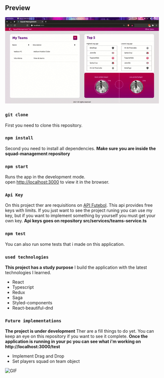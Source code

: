 ## Preview

![GIF](https://github.com/Wtheodoro/squad-management/blob/main/public/gif/preview.gif)

### `git clone`
First you need to clone this repository.

### `npm install`
Second you need to install all dependencies.
**Make sure you are inside the squad-management repository**

### `npm start`
Runs the app in the development mode.\
open [http://localhost:3000](http://localhost:3000) to view it in the browser.

### `Api Key`
On this project ther are requisitions on [API Futebol](https://www.api-futebol.com.br/).
This api provides free keys with limits.
If you just want to see the project runing you can use my key, but if you want to implement something by yourself you must get your own key.
**Api keys goes on repository src/services/teams-service.ts**

### `npm test`
You can also run some tests that i made on this application.

### `used technologies`
**This project has a study purpose**
I build the application with the latest technologies I learned.

- React
- Typescript
- Redux
- Saga
- Styled-components
- React-beautiful-dnd

### `Future implementations`
**The project is under development**
Ther are a fill things to do yet.
You can keep an eye on this repository if you want to see it complete.
**Once the application is running in your pc you can see what i'm working on http://localhost:3000/test**

- Implement Drag and Drop
- Set players squad on team object

![GIF](https://github.com/Wtheodoro/squad-management/blob/main/public/gif/test-dnd.gif)
